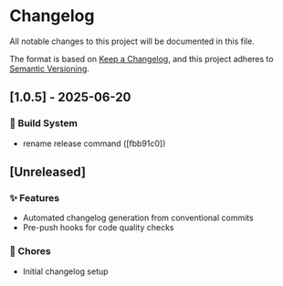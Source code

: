 # Changelog

All notable changes to this project will be documented in this file.

The format is based on [Keep a Changelog](https://keepachangelog.com/en/1.0.0/),
and this project adheres to [Semantic Versioning](https://semver.org/spec/v2.0.0.html).

## [1.0.5] - 2025-06-20

### 👷 Build System

- rename release command ([fbb91c0])


## [Unreleased]

### ✨ Features

- Automated changelog generation from conventional commits
- Pre-push hooks for code quality checks

### 🔧 Chores

- Initial changelog setup
